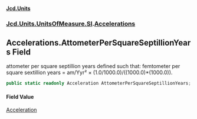 #### [Jcd.Units](index.md 'index')
### [Jcd.Units.UnitsOfMeasure.SI](Jcd.Units.UnitsOfMeasure.SI.md 'Jcd.Units.UnitsOfMeasure.SI').[Accelerations](Accelerations.md 'Jcd.Units.UnitsOfMeasure.SI.Accelerations')

## Accelerations.AttometerPerSquareSeptillionYears Field

attometer per square septillion years defined such that: femtometer per square sextillion years = am/Yyr² × (1.0/1000.0)/((1000.0)*(1000.0)).

```csharp
public static readonly Acceleration AttometerPerSquareSeptillionYears;
```

#### Field Value
[Acceleration](Acceleration.md 'Jcd.Units.UnitTypes.Acceleration')